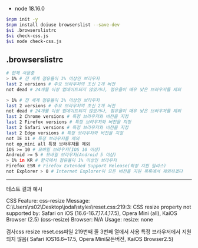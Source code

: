 - node 18.16.0

```bash
$npm init -y
$npm install doiuse browserslist --save-dev
$vi .browserslistrc
$vi check-css.js
$vi node check-css.js
```

## .browserslistrc

```bash
# 현재 사용중
> 1% # 전 세계 점유율이 1% 이상인 브라우저
last 2 versions # 주요 브라우저의 초신 2개 버전
not dead # 24개월 이상 업데이트되지 않았거나, 점유율이 매우 낮은 브라우저를 제외
```

```bash
> 1% # 전 세계 점유율이 1% 이상인 브라우저
last 2 versions # 주요 브라우저의 초신 2개 버전
not dead # 24개월 이상 업데이트되지 않았거나, 점유율이 매우 낮은 브라우저를 제외
last 2 Chrome versions # 특정 브라우저와 버전을 지정
last 2 Firefox versions # 특정 브라우저와 버전을 지정
last 2 Safari versions # 특정 브라우저와 버전을 지정
last 2 Edge versions # 특정 브라우저와 버전을 지정
not IE 11 # 특정 브라우저를 제외
not op_mini all 특정 브라우저를 제외
iOS >= 10 # 모바일 브라우저(IOS 10 이상)
Android >= 5 # 모바일 브라우저(Android 5 이상)
> 1% in KR # 한국에서 점유율이 1% 이상인 브라우저
Firefox ESR # Firefox Extended Support Release(확장 지원 릴리스)
not Explorer > 0 # Internet Explorer이 모든 버전을 지원 목록에서 제외하겠다
```

---

테스트 결과 예시

CSS Feature: css-resize
Message: C:\Users\rs02\Desktop\jodal\styles\reset.css:219:3: CSS resize property not supported by: Safari on iOS (16.6-16.7,17.4,17.5), Opera Mini (all), KaiOS Browser (2.5) (css-resize)
Browser: N/A
Usage: resize: none

검사css resize
reset.css파일 219번째 줄 3번째 열에서 사용
특정 브라우저에서 지원되지 않음( Safari IOS16.6~17.5, Opera Mini모든버전, KaiOS Browser2.5)
